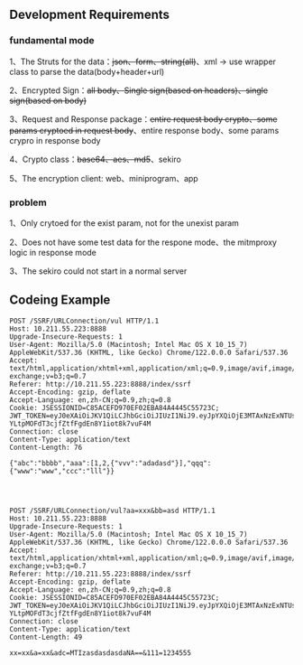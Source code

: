 ## Development Requirements

### fundamental mode

1、The Struts for the data：~~json、form、string(all)~~、xml -> use wrapper class to parse the data(body+header+url)

2、Encrypted Sign：~~all body、Single sign(based on headers)、single sign(based on body)~~

3、Request and Response package：~~entire request body crypto、some params cryptoed in request body~~、entire response body、some params crypro in response body

4、Crypto class：~~base64、aes、md5~~、sekiro

5、The encryption client: web、miniprogram、app

### problem

1、Only crytoed for the exist param, not for the unexist param

2、Does not have some test data for the respone mode、the mitmproxy logic in response mode

3、The sekiro could not start in a normal server


## Codeing Example

```
POST /SSRF/URLConnection/vul HTTP/1.1
Host: 10.211.55.223:8888
Upgrade-Insecure-Requests: 1
User-Agent: Mozilla/5.0 (Macintosh; Intel Mac OS X 10_15_7) AppleWebKit/537.36 (KHTML, like Gecko) Chrome/122.0.0.0 Safari/537.36
Accept: text/html,application/xhtml+xml,application/xml;q=0.9,image/avif,image/webp,image/apng,*/*;q=0.8,application/signed-exchange;v=b3;q=0.7
Referer: http://10.211.55.223:8888/index/ssrf
Accept-Encoding: gzip, deflate
Accept-Language: en,zh-CN;q=0.9,zh;q=0.8
Cookie: JSESSIONID=C85ACEFD970EF02EBA84A4445C55723C; JWT_TOKEN=eyJ0eXAiOiJKV1QiLCJhbGciOiJIUzI1NiJ9.eyJpYXQiOjE3MTAxNzExNTUsImV4cCI6MTcxMDI1NzU1NSwidXNlcm5hbWUiOiJhZG1pbiJ9.WhEXrgB-YLtpMOFdT3cjfZtfFgdEn8Y1iot8k7vuF4M
Connection: close
Content-Type: application/text
Content-Length: 76

{"abc":"bbbb","aaa":[1,2,{"vvv":"adadasd"}],"qqq":{"www":"www","ccc":"lll"}}




POST /SSRF/URLConnection/vul?aa=xxx&bb=asd HTTP/1.1
Host: 10.211.55.223:8888
Upgrade-Insecure-Requests: 1
User-Agent: Mozilla/5.0 (Macintosh; Intel Mac OS X 10_15_7) AppleWebKit/537.36 (KHTML, like Gecko) Chrome/122.0.0.0 Safari/537.36
Accept: text/html,application/xhtml+xml,application/xml;q=0.9,image/avif,image/webp,image/apng,*/*;q=0.8,application/signed-exchange;v=b3;q=0.7
Referer: http://10.211.55.223:8888/index/ssrf
Accept-Encoding: gzip, deflate
Accept-Language: en,zh-CN;q=0.9,zh;q=0.8
Cookie: JSESSIONID=C85ACEFD970EF02EBA84A4445C55723C; JWT_TOKEN=eyJ0eXAiOiJKV1QiLCJhbGciOiJIUzI1NiJ9.eyJpYXQiOjE3MTAxNzExNTUsImV4cCI6MTcxMDI1NzU1NSwidXNlcm5hbWUiOiJhZG1pbiJ9.WhEXrgB-YLtpMOFdT3cjfZtfFgdEn8Y1iot8k7vuF4M
Connection: close
Content-Type: application/text
Content-Length: 49

xx=xx&a=xx&adc=MTIzasdasdasdaNA==&111=1234555

```